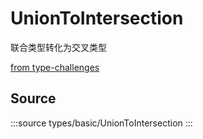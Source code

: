 # UnionToIntersection

联合类型转化为交叉类型

[from type-challenges](https://github.com/type-challenges/type-challenges/blob/main/questions/00055-hard-union-to-intersection/README.zh-CN.md)

## Source

:::source
types/basic/UnionToIntersection
:::
